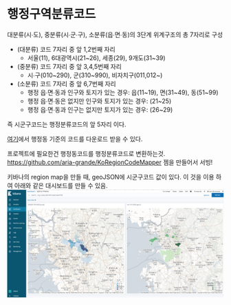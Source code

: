 # 행정구역분류코드
대분류(시∙도), 중분류(시∙군∙구), 소분류(읍∙면∙동)의 3단계 위계구조의 총 7자리로 구성
- (대분류) 코드 7자리 중 앞 1,2번째 자리
  - 서울(11), 6대광역시(21\~26), 세종(29), 9개도(31\~39)
- (중분류) 코드 7자리 중 앞 3,4,5번째 자리
  - 시∙구(010\~290), 군(310\~990), 비자치구(011,012~)
- (소분류) 코드 7자리 중 앞 6,7번째 자리
  - 행정 읍∙면∙동과 인구와 토지가 있는 경우: 읍(11\~19), 면(31\~49), 동(51\~99)
  - 행정 읍∙면∙동은 없지만 인구와 토지가 있는 경우: (21\~25)
  - 행정 읍∙면∙동과 인구는 없지만 토지가 있는 경우: (26\~29)

즉 시군구코드는 행정분류코드의 앞 5자리 이다.

[여기](http://kssc.kostat.go.kr/ksscNew_web/kssc/common/CommonBoardList.do?gubun=1&strCategoryNameCode=019&strBbsId=kascrr&categoryMenu=014)에서 행정동 기준의 코드를 다운로드 받을 수 있다.

프로젝트에 필요한건 행정동코드를 행정분류코드로 변환하는것.
https://github.com/aria-grande/KoRegionCodeMapper 젬을 만들어서 서빙!

키바나의 region map을 만들 때, geoJSON에 시군구코드 값이 있다.
이 것을 이용 하여 아래와 같은 대시보드를 만들 수 있음.
![dashboard](images/kibana_dashboard.png)
